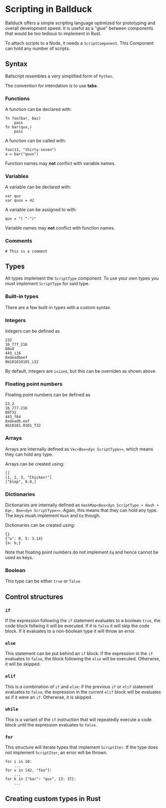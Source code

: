 # Scripting in Ballduck

Ballduck offers a simple scripting language optimized for prototyping and
overall development speed. It is useful as a "glue" between components that
would be too tedious to implement in Rust.

To attach scripts to a Node, it needs a `ScriptComponent`. This Component can
hold any number of scripts.


## Syntax

Ballscript resembles a very simplified form of `Python`.

The convention for intendation is to use **tabs**.

### Functions

A function can be declared with:

```ballscript
fn foo(bar, baz)
	pass
fn bar(qux,)
	pass
```

A function can be called with:

```ballscript
foo(13, "thirty-seven")
a = bar("quux")
```

Function names may **not** conflict with variable names.

### Variables

A variable can be declared with:

```ballscript
var qux
var quux = 42
```

A variable can be assigned to with:

```ballscript
qux = "( ^-^)"
```

Variable names may **not** conflict with function names.

### Comments

```ballscript
# This is a comment
```


## Types

All types implement the `ScriptType` component. To use your own types you
must implement `ScriptType` for said type.

### Built-in types

There are a few built-in types with a custom syntax

### Integers

Integers can be defined as

```ballscript
232
16_777_216
80u8
443_i16
0xdeadbeef
0b101010101_i32
```

By default, integers are `isize`s, but this can be overriden as shown above


### Floating point numbers

Floating point numbers can be defined as

```ballscript
23.2
16_777.216
80f32
443_f64
0xdeadb.eef
0b10101.0101_f32
```


### Arrays

Arrays are internally defined as `Vec<Box<dyn ScriptType>>`, which means
they can hold any type.

Arrays can be created using:

```ballscript
[]
[1, 2, 3, "Chicken!"]
["blep", 0.0,]
```


### Dictionaries

Dictionaries are internally defined as `HashMap<Box<dyn ScriptType + Hash + Eq>, Box<dyn ScriptType>>`.
Again, this means that they can hold any type. The keys mush implement `Hash`
and `Eq` though.

Dictionaries can be created using:

```ballscript
{}
{"a": 0, 5: 3.14}
{a: b,}
```

Note that floating point numbers do not implement `Eq` and hence cannot be
used as keys.


### Boolean

This type can be either `true` or `false`


## Control structures

### `if`

If the expression following the `if` statement evaluates to a boolean `true`,
the code block follwing it will be executed. If it is `false` it will skip
the code block. If it evaluates to a non-boolean type it will throw an error.

### `else`

This statement can be put behind an `if` block. If the expression in the `if`
evaluates to `false`, the block following the `else` will be executed.
Otherwise, it will be skipped.

### `elif`

This is a combination of `if` and `else`: if the previous `if` or `elif`
statement evaluates to `false`, the expression in the current `elif`
block will be evaluates as if it were an `if`. Otherwise, it is skipped.

### `while`

This is a variant of the `if` instruction that will repeatedly execute
a code block until the expression evaluates to `false`.

### `for`

This structure will iterate types that implement `ScriptIter`. If the type
does not implement `ScriptIter`, an error will be thrown.

```ballscript
for i in 10:
	...
for v in [42, "foo"]:
	...
for k in {"bar": "qux", 13: 37}:
	...
```

## Creating custom types in Rust

